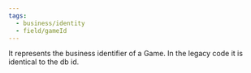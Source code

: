 ```yaml
---
tags:
  - business/identity
  - field/gameId
---
```

It represents the business identifier of a Game. In the legacy code it is identical to the db id.